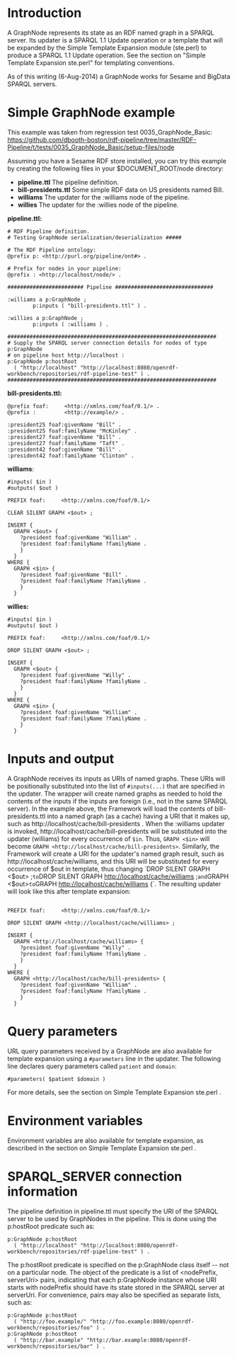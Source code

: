 # Introduction #

A GraphNode represents its state as an RDF named graph in a SPARQL server.  Its updater is a SPARQL 1.1 Update operation or a template that will be expanded by the Simple Template Expansion module (ste.perl) to produce a SPARQL 1.1 Update operation.  See the section on "Simple Template Expansion ste.perl" for templating conventions.

As of this writing (6-Aug-2014) a GraphNode works for Sesame and BigData SPARQL servers.


# Simple GraphNode example #

This example was taken from regression test 0035\_GraphNode\_Basic: https://github.com/dbooth-boston/rdf-pipeline/tree/master/RDF-Pipeline/t/tests/0035_GraphNode_Basic/setup-files/node

Assuming you have a Sesame RDF store installed, you can try this example by creating the following files in your $DOCUMENT\_ROOT/node directory:
  * **pipeline.ttl** The pipeline definition.
  * **bill-presidents.ttl** Some simple RDF data on US presidents named Bill.
  * **williams** The updater for the :williams node of the pipeline.
  * **willies** The updater for the :willies node of the pipeline.

**pipeline.ttl:**
```
# RDF Pipeline definition.
# Testing GraphNode serialization/deserialization #####

# The RDF Pipeline ontology:
@prefix p: <http://purl.org/pipeline/ont#> .

# Prefix for nodes in your pipeline:
@prefix : <http://localhost/node/> .

######################## Pipeline ###############################

:williams a p:GraphNode ;
        p:inputs ( "bill-presidents.ttl" ) .

:willies a p:GraphNode ;
        p:inputs ( :williams ) .

##################################################################
# Supply the SPARQL server connection details for nodes of type p:GraphNode
# on pipeline host http://localhost :
p:GraphNode p:hostRoot
  ( "http://localhost" "http://localhost:8080/openrdf-workbench/repositories/rdf-pipeline-test" ) .
##################################################################
```

**bill-presidents.ttl:**
```
@prefix foaf:     <http://xmlns.com/foaf/0.1/> .
@prefix :         <http://example/> .

:president25 foaf:givenName "Bill" .
:president25 foaf:familyName "McKinley" .
:president27 foaf:givenName "Bill" .
:president27 foaf:familyName "Taft" .
:president42 foaf:givenName "Bill" .
:president42 foaf:familyName "Clinton" .
```

**williams**:
```
#inputs( $in )
#outputs( $out )

PREFIX foaf:     <http://xmlns.com/foaf/0.1/>

CLEAR SILENT GRAPH <$out> ;

INSERT {
  GRAPH <$out> {
    ?president foaf:givenName "William" .
    ?president foaf:familyName ?familyName .
    }
  }
WHERE {
  GRAPH <$in> {
    ?president foaf:givenName "Bill" .
    ?president foaf:familyName ?familyName .
    }
  }
```

**willies:**
```
#inputs( $in )
#outputs( $out )

PREFIX foaf:     <http://xmlns.com/foaf/0.1/>

DROP SILENT GRAPH <$out> ;

INSERT {
  GRAPH <$out> {
    ?president foaf:givenName "Willy" . 
    ?president foaf:familyName ?familyName .
    }
  }
WHERE {
  GRAPH <$in> {
    ?president foaf:givenName "William" .
    ?president foaf:familyName ?familyName .
    }
  }
```

# Inputs and output #
A GraphNode receives its inputs as URIs of named graphs.  These URIs will be positionally substituted into the list of `#inputs(...)` that are specified in the updater.  The wrapper will create named graphs as needed to hold the contents of the inputs if the inputs are foreign (i.e., not in the same SPARQL server).  In the example above, the Framework will load the contents of bill-presidents.ttl into a named graph (as a cache) having a URI that it makes up, such as http://localhost/cache/bill-presidents .  When the :williams updater is invoked, http://localhost/cache/bill-presidents will be substituted into the updater (williams) for every occurrence of `$in`.  Thus, `GRAPH <$in>` will become `GRAPH <http://localhost/cache/bill-presidents>`.  Similarly, the Framework will create a URI for the updater's named graph result, such as http://localhost/cache/williams, and this URI will be substituted for every occurrence of $out in template, thus changing `DROP SILENT GRAPH <$out> ;` to `DROP SILENT GRAPH <http://localhost/cache/williams> ;` and `GRAPH <$out>` to `GRAPH <http://localhost/cache/williams> {`.  The resulting updater will look like this after template expansion:
```

PREFIX foaf:     <http://xmlns.com/foaf/0.1/>

DROP SILENT GRAPH <http://localhost/cache/williams> ;

INSERT {
  GRAPH <http://localhost/cache/williams> {
    ?president foaf:givenName "Willy" . 
    ?president foaf:familyName ?familyName .
    }
  }
WHERE {
  GRAPH <http://localhost/cache/bill-presidents> {
    ?president foaf:givenName "William" .
    ?president foaf:familyName ?familyName .
    }
  }
```

# Query parameters #
URL query parameters received by a GraphNode are also available for template expansion using a `#parameters` line in the updater.  The following line declares query parameters called `patient` and `domain`:
```
#parameters( $patient $domain )
```

For more details, see the section on Simple Template Expansion ste.perl .

# Environment variables #
Environment variables are also available for template expansion, as described in the section on Simple Template Expansion ste.perl .

# SPARQL\_SERVER connection information #
The pipeline definition in pipeline.ttl must specify the URI of the SPARQL server to be used by GraphNodes in the pipeline.  This is done using the p:hostRoot predicate such as:
```
p:GraphNode p:hostRoot
  ( "http://localhost" "http://localhost:8080/openrdf-workbench/repositories/rdf-pipeline-test" ) .
```

The p:hostRoot predicate is specified on the p:GraphNode class itself -- not on a particular node.  The object of the predicate is a list of <nodePrefix, serverUri> pairs, indicating that each p:GraphNode instance whose URI starts with nodePrefix should have its state stored in the SPARQL server at serverUri.  For convenience, pairs may also be specified as separate lists, such as:
```
p:GraphNode p:hostRoot
  ( "http://foo.example/" "http://foo.example:8080/openrdf-workbench/repositories/foo" ) .
p:GraphNode p:hostRoot
  ( "http://bar.example" "http://bar.example:8080/openrdf-workbench/repositories/bar" ) .
```